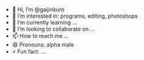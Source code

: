 - 👋 Hi, I’m @gaijinkuro
- 👀 I’m interested in: programs, editing, photoshops
- 🌱 I’m currently learning ...
- 💞️ I’m looking to collaborate on ...
- 📫 How to reach me ...
- 😄 Pronouns: alpha male
- ⚡ Fun fact: ...

<!---
gaijinkuro/gaijinkuro is a ✨ special ✨ repository because its `README.md` (this file) appears on your GitHub profile.
You can click the Preview link to take a look at your changes.
--->
